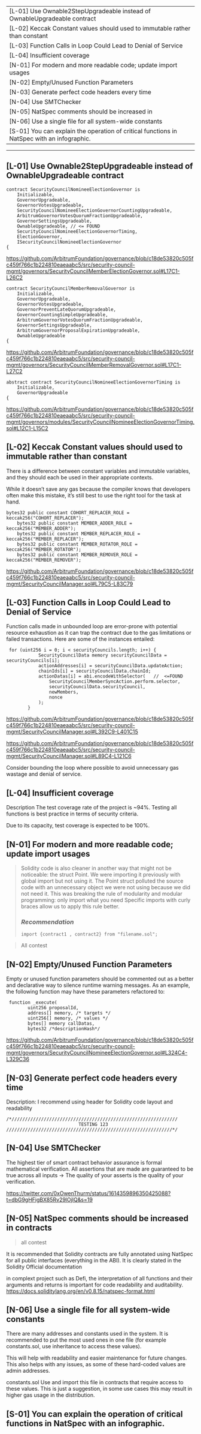 |     |
| --- |
| \[L-01\] Use Ownable2StepUpgradeable instead of OwnableUpgradeable contract |
| \[L-02\] Keccak Constant values should used to immutable rather than constant |
| \[L-03\] Function Calls in Loop Could Lead to Denial of Service |
| \[L-04\] Insufficient coverage |
| \[N-01\] For modern and more readable code; update import usages |
| \[N-02\] Empty/Unused Function Parameters |
| \[N-03\] Generate perfect code headers every time |
| \[N-04\] Use SMTChecker |
| \[N-05\] NatSpec comments should be increased in |
| \[N-06\] Use a single file for all system-wide constants |
| \[S-01\] You can explain the operation of critical functions in NatSpec with an infographic. |

* * *

## \[L-01\] Use Ownable2StepUpgradeable instead of OwnableUpgradeable contract

```
contract SecurityCouncilNomineeElectionGovernor is
    Initializable,
    GovernorUpgradeable,
    GovernorVotesUpgradeable,
    SecurityCouncilNomineeElectionGovernorCountingUpgradeable,
    ArbitrumGovernorVotesQuorumFractionUpgradeable,
    GovernorSettingsUpgradeable,
    OwnableUpgradeable, // <= FOUND
    SecurityCouncilNomineeElectionGovernorTiming,
    ElectionGovernor,
    ISecurityCouncilNomineeElectionGovernor
{
```

https://github.com/ArbitrumFoundation/governance/blob/c18de53820c505fc459f766c1b224810eaeaabc5/src/security-council-mgmt/governors/SecurityCouncilMemberElectionGovernor.sol#L17C1-L26C2

```
contract SecurityCouncilMemberRemovalGovernor is
    Initializable,
    GovernorUpgradeable,
    GovernorVotesUpgradeable,
    GovernorPreventLateQuorumUpgradeable,
    GovernorCountingSimpleUpgradeable,
    ArbitrumGovernorVotesQuorumFractionUpgradeable,
    GovernorSettingsUpgradeable,
    ArbitrumGovernorProposalExpirationUpgradeable,
    OwnableUpgradeable
{
```

https://github.com/ArbitrumFoundation/governance/blob/c18de53820c505fc459f766c1b224810eaeaabc5/src/security-council-mgmt/governors/SecurityCouncilMemberRemovalGovernor.sol#L17C1-L27C2

```
abstract contract SecurityCouncilNomineeElectionGovernorTiming is
    Initializable,
    GovernorUpgradeable
{
```

https://github.com/ArbitrumFoundation/governance/blob/c18de53820c505fc459f766c1b224810eaeaabc5/src/security-council-mgmt/governors/modules/SecurityCouncilNomineeElectionGovernorTiming.sol#L12C1-L15C2

## \[L-02\] Keccak Constant values should used to immutable rather than constant

There is a difference between constant variables and immutable variables, and they should each be used in their appropriate contexts.

While it doesn’t save any gas because the compiler knows that developers often make this mistake, it’s still best to use the right tool for the task at hand.

```
bytes32 public constant COHORT_REPLACER_ROLE = keccak256("COHORT_REPLACER");
    bytes32 public constant MEMBER_ADDER_ROLE = keccak256("MEMBER_ADDER");
    bytes32 public constant MEMBER_REPLACER_ROLE = keccak256("MEMBER_REPLACER");
    bytes32 public constant MEMBER_ROTATOR_ROLE = keccak256("MEMBER_ROTATOR");
    bytes32 public constant MEMBER_REMOVER_ROLE = keccak256("MEMBER_REMOVER");
```

https://github.com/ArbitrumFoundation/governance/blob/c18de53820c505fc459f766c1b224810eaeaabc5/src/security-council-mgmt/SecurityCouncilManager.sol#L79C5-L83C79

## \[L-03\] Function Calls in Loop Could Lead to Denial of Service

Function calls made in unbounded loop are error-prone with potential resource exhaustion as it can trap the contract due to the gas limitations or failed transactions. Here are some of the instances entailed:

```
 for (uint256 i = 0; i < securityCouncils.length; i++) {
            SecurityCouncilData memory securityCouncilData = securityCouncils[i];
            actionAddresses[i] = securityCouncilData.updateAction;
            chainIds[i] = securityCouncilData.chainId;
            actionDatas[i] = abi.encodeWithSelector(   //  <=FOUND
                SecurityCouncilMemberSyncAction.perform.selector,
                securityCouncilData.securityCouncil,
                newMembers,
                nonce
            );
        }
```

https://github.com/ArbitrumFoundation/governance/blob/c18de53820c505fc459f766c1b224810eaeaabc5/src/security-council-mgmt/SecurityCouncilManager.sol#L392C9-L401C15

https://github.com/ArbitrumFoundation/governance/blob/c18de53820c505fc459f766c1b224810eaeaabc5/src/security-council-mgmt/SecurityCouncilManager.sol#L89C4-L121C6

Consider bounding the loop where possible to avoid unnecessary gas wastage and denial of service.

## \[L-04\] Insufficient coverage

Description
The test coverage rate of the project is ~94%. Testing all functions is best practice in terms of security criteria.

Due to its capacity, test coverage is expected to be 100%.

## \[N-01\] For modern and more readable code; update import usages

> Solidity code is also cleaner in another way that might not be noticeable: the struct Point. We were importing it previously with global import but not using it. The Point struct polluted the source code with an unnecessary object we were not using because we did not need it.
> This was breaking the rule of modularity and modular programming: only import what you need Specific imports with curly braces allow us to apply this rule better.
> 
> ### *Recommendation*
> 
> `import {contract1 , contract2} from "filename.sol";`

> All contest

## \[N-02\] Empty/Unused Function Parameters

Empty or unused function parameters should be commented out as a better and declarative way to silence runtime warning messages. As an example, the following function may have these parameters refactored to:

```
 function _execute(
        uint256 proposalId,
        address[] memory, /* targets */
        uint256[] memory, /* values */
        bytes[] memory callDatas,
        bytes32 /*descriptionHash*/
```

https://github.com/ArbitrumFoundation/governance/blob/c18de53820c505fc459f766c1b224810eaeaabc5/src/security-council-mgmt/governors/SecurityCouncilNomineeElectionGovernor.sol#L324C4-L329C36

## \[N-03\] Generate perfect code headers every time

Description:
I recommend using header for Solidity code layout and readability

```
/*//////////////////////////////////////////////////////////////
                           TESTING 123
//////////////////////////////////////////////////////////////*/
```

## \[N-04\] Use SMTChecker

The highest tier of smart contract behavior assurance is formal mathematical verification. All assertions that are made are guaranteed to be true across all inputs → The quality of your asserts is the quality of your verification.

https://twitter.com/0xOwenThurm/status/1614359896350425088?t=dbG9gHFigBX85Rv29lOjIQ&s=19

## \[N-05\] NatSpec comments should be increased in contracts

> all contest

It is recommended that Solidity contracts are fully annotated using NatSpec for all public interfaces (everything in the ABI). It is clearly stated in the Solidity Official documentation

in complext project such as Defi, the interpretation of all functions and their arguments and returns is important for code readability and auditability.
https://docs.soliditylang.org/en/v0.8.15/natspec-format.html

## \[N-06\] Use a single file for all system-wide constants

There are many addresses and constants used in the system. It is recommended to put the most used ones in one file (for example constants.sol, use inheritance to access these values).

This will help with readability and easier maintenance for future changes. This also helps with any issues, as some of these hard-coded values are admin addresses.

constants.sol
Use and import this file in contracts that require access to these values. This is just a suggestion, in some use cases this may result in higher gas usage in the distribution.

## \[S-01\] You can explain the operation of critical functions in NatSpec with an infographic.